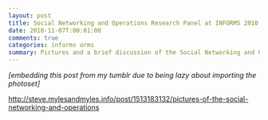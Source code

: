 ```yaml
---
layout: post
title: Social Networking and Operations Research Panel at INFORMS 2010
date: 2010-11-07T:00:01:00
comments: true
categories: informs orms
summary: Pictures and a brief discussion of the Social Networking and OR panel
---
```


*[embedding this post from my tumblr due to being lazy about importing the photoset]*

 <div class="tumblr-post" data-href="https://embed.tumblr.com/embed/post/2FD3B9EwhSg_F3r3JDhezw/1513183132" data-did="ddfaf7070aa973c647a9d81be350ecf7334eeaa8"><a href="http://steve.mylesandmyles.info/post/1513183132/pictures-of-the-social-networking-and-operations">http://steve.mylesandmyles.info/post/1513183132/pictures-of-the-social-networking-and-operations</a></div>  <script async src="https://assets.tumblr.com/post.js"></script>